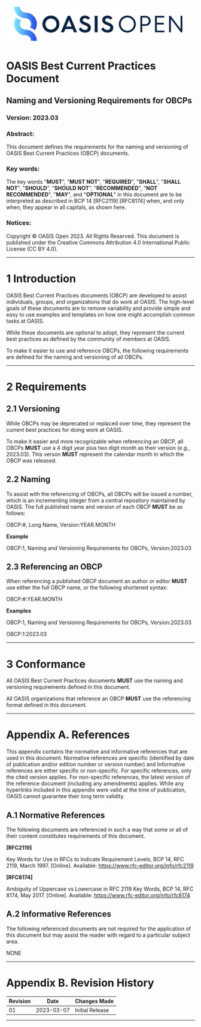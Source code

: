 ![OASIS](../OASIS-Logo.png)
---

# OASIS Best Current Practices Document

## Naming and Versioning Requirements for OBCPs

### Version: 2023.03

### Abstract:

This document defines the requirements for the naming and versioning of OASIS
Best Current Practices (OBCP) documents.

### Key words:

The key words "**MUST**", "**MUST NOT**", "**REQUIRED**", "**SHALL**", "**SHALL
NOT**", "**SHOULD**", "**SHOULD NOT**", "**RECOMMENDED**", "**NOT
RECOMMENDED**", "**MAY**", and "**OPTIONAL**" in this document are to be
interpreted as described in BCP 14 [RFC2119] [RFC8174] when, and only when,
they appear in all capitals, as shown here.

### Notices:

Copyright © OASIS Open 2023. All Rights Reserved. This document is published
under the Creative Commons Attribution 4.0 International Public License (CC BY
4.0).

---

# 1 Introduction

OASIS Best Current Practices documents (OBCP) are developed to assist
individuals, groups, and organizations that do work at OASIS. The high-level
goals of these documents are to remove variability and provide simple and easy
to use examples and templates on how one might accomplish common tasks at
OASIS.

While these documents are optional to adopt, they represent the current best
practices as defined by the community of members at OASIS.

To make it easier to use and reference OBCPs, the following requirements are
defined for the naming and versioning of all OBCPs.

---

# 2 Requirements

## 2.1 Versioning

While OBCPs may be deprecated or replaced over time, they represent the current
best practices for doing work at OASIS.

To make it easier and more recognizable when referencing an OBCP, all
OBCPs **MUST** use a 4 digit year plus two digit month as their version
(e.g., 2023.03). This verson **MUST** represent the calendar month in which the
OBCP was released. 

## 2.2 Naming

To assist with the referencing of OBCPs, all OBCPs will be issued a number,
which is an incrementing integer from a central repository maintained by OASIS.
The full published name and version of each OBCP **MUST** be as follows: 

OBCP:#, Long Name, Version:YEAR.MONTH

**Example**

OBCP:1, Naming and Versioning Requirements for OBCPs, Version:2023.03

## 2.3 Referencing an OBCP

When referencing a published OBCP document an author or editor **MUST** use
either the full OBCP name, or the following shortened syntax: 

OBCP:#:YEAR.MONTH

**Examples**

OBCP:1, Naming and Versioning Requirements for OBCPs, Version:2023.03

OBCP:1:2023.03

---

# 3 Conformance

All OASIS Best Current Practices documents **MUST** use the naming and versioning requirements defined in this document.

All OASIS organizations that reference an OBCP **MUST** use the referencing format defined in this document.

---

# Appendix A. References

This appendix contains the normative and informative references that are used in this document. Normative references are specific (identified by date of publication and/or edition number or version number) and Informative references are either specific or non-specific. For specific references, only the cited version applies. For non-specific references, the latest version of the reference document (including any amendments) applies. While any hyperlinks included in this appendix were valid at the time of publication, OASIS cannot guarantee their long term validity.

## A.1 Normative References

The following documents are referenced in such a way that some or all of their content constitutes requirements of this document.

**[RFC2119]**

Key Words for Use in RFCs to Indicate Requirement Levels, BCP 14, RFC 2119, March 1997. [Online]. Available: https://www.rfc-editor.org/info/rfc2119

**[RFC8174]**

Ambiguity of Uppercase vs Lowercase in RFC 2119 Key Words, BCP 14, RFC 8174, May 2017. [Online]. Available: https://www.rfc-editor.org/info/rfc8174

## A.2 Informative References

The following referenced documents are not required for the application of this document but may assist the reader with regard to a particular subject area.

NONE

---

# Appendix B. Revision History

| Revision | Date | Changes Made  |
|---|---|---|
| 01 | 2023-03-07 | Initial Release  |

---
